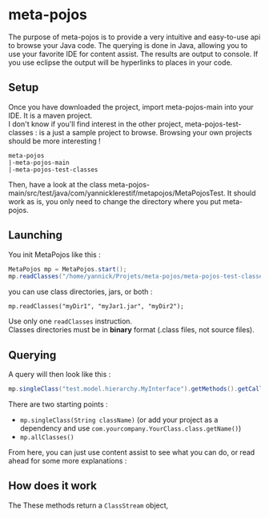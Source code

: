 # meta-pojos
The purpose of meta-pojos is to provide a very intuitive and easy-to-use api to browse your Java code.
The querying is done in Java, allowing you to use your favorite IDE for content assist.
The results are output to console. If you use eclipse the output will be hyperlinks to places in your code.
## Setup
Once you have downloaded the project, import meta-pojos-main into your IDE. It is a maven project.  
I don't know if you'll find interest in the other project, meta-pojos-test-classes : is a just a sample project to browse. Browsing your own projects should be more interesting !
```
meta-pojos
|-meta-pojos-main
|-meta-pojos-test-classes
```
Then, have a look at the class meta-pojos-main/src/test/java/com/yannicklerestif/metapojos/MetaPojosTest.
It should work as is, you only need to change the directory where you put meta-pojos.

## Launching
You init MetaPojos like this :
```java
MetaPojos mp = MetaPojos.start();
mp.readClasses("/home/yannick/Projets/meta-pojos/meta-pojos-test-classes/bin");
```
you can use class directories, jars, or both :
```
mp.readClasses("myDir1", "myJar1.jar", "myDir2");
```
Use only one `readClasses` instruction.  
Classes directories must be in **binary** format (.class files, not source files).

## Querying
A query will then look like this :
```java
mp.singleClass("test.model.hierarchy.MyInterface").getMethods().getCallsTo().print();
```
There are two starting points :
- `mp.singleClass(String className)` (or add your project as a dependency and use `com.yourcompany.YourClass.class.getName()`)
- `mp.allClasses()`

From here, you can just use content assist to see what you can do, or read ahead for some more explanations :

## How does it work
The These methods return a `ClassStream` object, 
